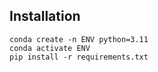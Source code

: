 ## Installation

```
conda create -n ENV python=3.11 
conda activate ENV
pip install -r requirements.txt
```
